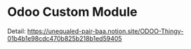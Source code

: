 # Odoo Custom Module

Detail: https://unequaled-pair-baa.notion.site/ODOO-Thingy-01b4b1e98cdc470b825b218b1ed59405

